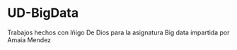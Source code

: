 # UD-BigData
Trabajos hechos con Iñigo De Dios para la asignatura Big data impartida por Amaia Mendez
